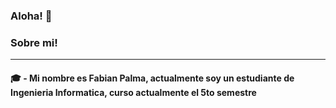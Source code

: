 ### Aloha! 👋
<h3> Sobre mi! </h3>  
<hr>
<h4> &#x1F393; - Mi nombre es Fabian Palma, actualmente soy un estudiante de Ingenieria Informatica, curso actualmente el 5to semestre</h4>
<!--
Here are some ideas to get you started:

- 🔭 I’m currently working on ...
- 🌱 I’m currently learning ...
- 👯 I’m looking to collaborate on ...
- 🤔 I’m looking for help with ...
- 💬 Ask me about ...
- 📫 How to reach me: ...
- 😄 Pronouns: ...
- ⚡ Fun fact: ...
-->
